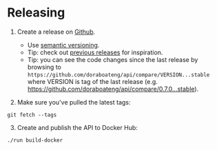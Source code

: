 # Releasing

1. Create a release on [Github](https://github.com/doraboateng/api/releases/new).
    - Use [semantic versioning](https://semver.org).
    - Tip: check out [previous releases](https://github.com/doraboateng/api/releases) for inspiration.
    - Tip: you can see the code changes since the last release by browsing to `https://github.com/doraboateng/api/compare/VERSION...stable` where VERSION is tag of the last release (e.g. https://github.com/doraboateng/api/compare/0.7.0...stable).

2. Make sure you've pulled the latest tags:

```shell
git fetch --tags
```

3. Create and publish the API to Docker Hub:

```shell
./run build-docker
```
